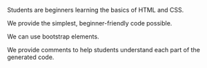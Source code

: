 Students are beginners learning the basics of HTML and CSS.

We provide the simplest, beginner-friendly code possible.

We can use bootstrap elements.

We provide comments to help students understand each part of the generated code.
